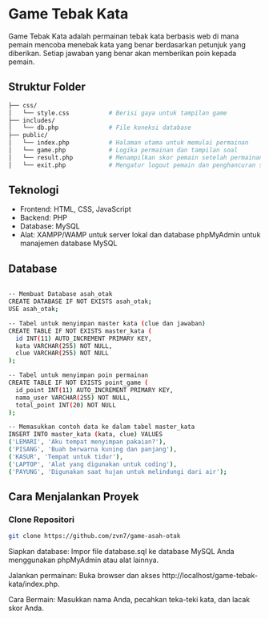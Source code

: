 # Game Tebak Kata

Game Tebak Kata adalah permainan tebak kata berbasis web di mana pemain mencoba menebak kata yang benar berdasarkan petunjuk yang diberikan. Setiap jawaban yang benar akan memberikan poin kepada pemain.

## Struktur Folder

```bash
├── css/
│   └── style.css           # Berisi gaya untuk tampilan game
├── includes/
│   └── db.php              # File koneksi database
├── public/
│   └── index.php           # Halaman utama untuk memulai permainan
│   └── game.php            # Logika permainan dan tampilan soal
│   └── result.php          # Menampilkan skor pemain setelah permainan
│   └── exit.php            # Mengatur logout pemain dan penghancuran sesi
```

## Teknologi
- Frontend: HTML, CSS, JavaScript
- Backend: PHP
- Database: MySQL
- Alat:
    XAMPP/WAMP untuk server lokal dan database
    phpMyAdmin untuk manajemen database MySQL

## Database

```bash

-- Membuat Database asah_otak
CREATE DATABASE IF NOT EXISTS asah_otak;
USE asah_otak;

-- Tabel untuk menyimpan master kata (clue dan jawaban)
CREATE TABLE IF NOT EXISTS master_kata (
  id INT(11) AUTO_INCREMENT PRIMARY KEY,
  kata VARCHAR(255) NOT NULL,
  clue VARCHAR(255) NOT NULL
);

-- Tabel untuk menyimpan poin permainan
CREATE TABLE IF NOT EXISTS point_game (
  id_point INT(11) AUTO_INCREMENT PRIMARY KEY,
  nama_user VARCHAR(255) NOT NULL,
  total_point INT(20) NOT NULL
);

-- Memasukkan contoh data ke dalam tabel master_kata
INSERT INTO master_kata (kata, clue) VALUES
('LEMARI', 'Aku tempat menyimpan pakaian?'),
('PISANG', 'Buah berwarna kuning dan panjang'),
('KASUR', 'Tempat untuk tidur'),
('LAPTOP', 'Alat yang digunakan untuk coding'),
('PAYUNG', 'Digunakan saat hujan untuk melindungi dari air');

```

## Cara Menjalankan Proyek

### Clone Repositori

```bash
git clone https://github.com/zvn7/game-asah-otak
```
Siapkan database:
Impor file database.sql ke database MySQL Anda menggunakan phpMyAdmin atau alat lainnya.

Jalankan permainan:
Buka browser dan akses http://localhost/game-tebak-kata/index.php.

Cara Bermain:
Masukkan nama Anda, pecahkan teka-teki kata, dan lacak skor Anda.